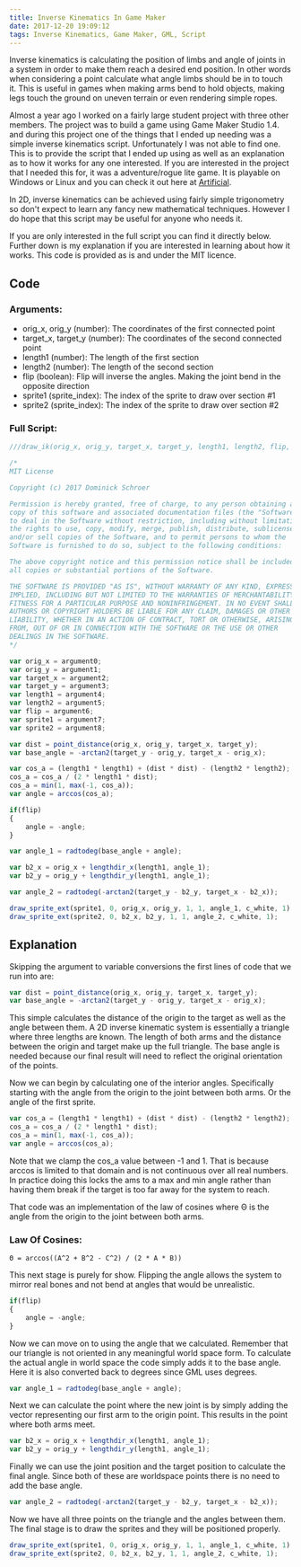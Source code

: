 ```yaml
---
title: Inverse Kinematics In Game Maker
date: 2017-12-20 19:09:12
tags: Inverse Kinematics, Game Maker, GML, Script
---
```


Inverse kinematics is calculating the position of limbs and angle of joints in a system in order to make them reach a desired end position. In other words when considering a point calculate what angle limbs should be in to touch it. This is useful in games when making arms bend to hold objects, making legs touch the ground on uneven terrain or even rendering simple ropes.

Almost a year ago I worked on a fairly large student project with three other members. The project was to build a game using Game Maker Studio 1.4. and during this project one of the things that I ended up needing was a simple inverse kinematics script. Unfortunately I was not able to find one. This is to provide the script that I ended up using as well as an explanation as to how it works for any one interested. If you are interested in the project that I needed this for, it was a adventure/rogue lite game. It is playable on Windows or Linux and you can check it out here at [Artificial](http://artificialgame.ca/).

<!-- more --> 

In 2D, inverse kinematics can be achieved using fairly simple trigonometry so don't expect to learn any fancy new mathematical techniques. However I do hope that this script may be useful for anyone who needs it.

If you are only interested in the full script you can find it directly below. Further down is my explanation if you are interested in learning about how it works. This code is provided as is and under the MIT licence.

## Code
### Arguments:
* orig_x, orig_y (number): The coordinates of the first connected point
* target_x, target_y (number): The coordinates of the second connected point
* length1 (number): The length of the first section
* length2 (number): The length of the second section
* flip (boolean): Flip will inverse the angles. Making the joint bend in the opposite direction
* sprite1 (sprite_index): The index of the sprite to draw over section #1
* sprite2 (sprite_index): The index of the sprite to draw over section #2

### Full Script:
```js
///draw_ik(orig_x, orig_y, target_x, target_y, length1, length2, flip, sprite1, sprite2)

/*
MIT License

Copyright (c) 2017 Dominick Schroer

Permission is hereby granted, free of charge, to any person obtaining a
copy of this software and associated documentation files (the "Software")
to deal in the Software without restriction, including without limitation
the rights to use, copy, modify, merge, publish, distribute, sublicense,
and/or sell copies of the Software, and to permit persons to whom the
Software is furnished to do so, subject to the following conditions:

The above copyright notice and this permission notice shall be included in
all copies or substantial portions of the Software.

THE SOFTWARE IS PROVIDED "AS IS", WITHOUT WARRANTY OF ANY KIND, EXPRESS OR
IMPLIED, INCLUDING BUT NOT LIMITED TO THE WARRANTIES OF MERCHANTABILITY,
FITNESS FOR A PARTICULAR PURPOSE AND NONINFRINGEMENT. IN NO EVENT SHALL THE
AUTHORS OR COPYRIGHT HOLDERS BE LIABLE FOR ANY CLAIM, DAMAGES OR OTHER
LIABILITY, WHETHER IN AN ACTION OF CONTRACT, TORT OR OTHERWISE, ARISING
FROM, OUT OF OR IN CONNECTION WITH THE SOFTWARE OR THE USE OR OTHER
DEALINGS IN THE SOFTWARE.
*/

var orig_x = argument0;
var orig_y = argument1;
var target_x = argument2;
var target_y = argument3;
var length1 = argument4;
var length2 = argument5;
var flip = argument6;
var sprite1 = argument7;
var sprite2 = argument8;

var dist = point_distance(orig_x, orig_y, target_x, target_y);
var base_angle = -arctan2(target_y - orig_y, target_x - orig_x);

var cos_a = (length1 * length1) + (dist * dist) - (length2 * length2);
cos_a = cos_a / (2 * length1 * dist);
cos_a = min(1, max(-1, cos_a));
var angle = arccos(cos_a);

if(flip)
{
    angle = -angle;
}

var angle_1 = radtodeg(base_angle + angle);

var b2_x = orig_x + lengthdir_x(length1, angle_1);
var b2_y = orig_y + lengthdir_y(length1, angle_1);

var angle_2 = radtodeg(-arctan2(target_y - b2_y, target_x - b2_x));

draw_sprite_ext(sprite1, 0, orig_x, orig_y, 1, 1, angle_1, c_white, 1);
draw_sprite_ext(sprite2, 0, b2_x, b2_y, 1, 1, angle_2, c_white, 1);
```

## Explanation

Skipping the argument to variable conversions the first lines of code that we run into are:

```js
var dist = point_distance(orig_x, orig_y, target_x, target_y);
var base_angle = -arctan2(target_y - orig_y, target_x - orig_x);
```

This simple calculates the distance of the origin to the target as well as the angle between them. A 2D inverse kinematic system is essentially a triangle where three lengths are known. The length of both arms and the distance between the origin and target make up the full triangle. The base angle is needed because our final result will need to reflect the original orientation of the points.  

Now we can begin by calculating one of the interior angles. Specifically starting with the angle from the origin to the joint between both arms. Or the angle of the first sprite.

```js
var cos_a = (length1 * length1) + (dist * dist) - (length2 * length2);
cos_a = cos_a / (2 * length1 * dist);
cos_a = min(1, max(-1, cos_a));
var angle = arccos(cos_a);
```

Note that we clamp the cos_a value between -1 and 1. That is because arccos is limited to that domain and is not continuous over all real numbers. In practice doing this locks the ams to a max and min angle rather than having them break if the target is too far away for the system to reach. 

That code was an implementation of the law of cosines where Θ is the angle from the origin to the joint between both arms. 

### Law Of Cosines:
```
Θ = arccos((A^2 + B^2 - C^2) / (2 * A * B))
```

This next stage is purely for show. Flipping the angle allows the system to mirror real bones and not bend at angles that would be unrealistic. 

```js
if(flip)
{
    angle = -angle;
}
```

Now we can move on to using the angle that we calculated. Remember that our triangle is not oriented in any meaningful world space form. To calculate the actual angle in world space the code simply adds it to the base angle. Here it is also converted back to degrees since GML uses degrees.

```js
var angle_1 = radtodeg(base_angle + angle);
```

Next we can calculate the point where the new joint is by simply adding the vector representing our first arm to the origin point. This results in the point where both arms meet.

```js
var b2_x = orig_x + lengthdir_x(length1, angle_1);
var b2_y = orig_y + lengthdir_y(length1, angle_1);
```

Finally we can use the joint position and the target position to calculate the final angle. Since both of these are worldspace points there is no need to add the base angle. 

```js
var angle_2 = radtodeg(-arctan2(target_y - b2_y, target_x - b2_x));
```

Now we have all three points on the triangle and the angles between them. The final stage is to draw the sprites and they will be positioned properly.

```js
draw_sprite_ext(sprite1, 0, orig_x, orig_y, 1, 1, angle_1, c_white, 1);
draw_sprite_ext(sprite2, 0, b2_x, b2_y, 1, 1, angle_2, c_white, 1);
```